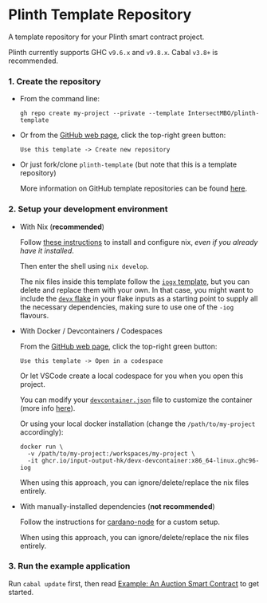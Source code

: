 # Plinth Template Repository 

A template repository for your Plinth smart contract project.

Plinth currently supports GHC `v9.6.x` and `v9.8.x`. Cabal `v3.8+` is recommended.

### 1. Create the repository

- From the command line:

  ```
  gh repo create my-project --private --template IntersectMBO/plinth-template
  ```

- Or from the [GitHub web page](https://github.com/IntersectMBO/plinth-template), click the top-right green button:

  `Use this template -> Create new repository`

- Or just fork/clone `plinth-template` (but note that this is a template repository)

  More information on GitHub template repositories can be found [here](https://docs.github.com/en/repositories/creating-and-managing-repositories/creating-a-repository-from-a-template).

### 2. Setup your development environment

- With Nix (**recommended**)

  Follow [these instructions](https://github.com/input-output-hk/iogx/blob/main/doc/nix-setup-guide.md) to install and configure nix, *even if you already have it installed*.

  Then enter the shell using `nix develop`.

  The nix files inside this template follow the [`iogx` template](https://github.com/input-output-hk/iogx), but you can delete and replace them with your own. In that case, you might want to include the [`devx` flake](https://github.com/input-output-hk/devx/issues) in your flake inputs as a starting point to supply all the necessary dependencies, making sure to use one of the `-iog` flavours.

- With Docker / Devcontainers / Codespaces

  From the [GitHub web page](https://github.com/IntersectMBO/plinth-template), click the top-right green button:

  `Use this template -> Open in a codespace`

  Or let VSCode create a local codespace for you when you open this project.

  You can modify your [`devcontainer.json`](./.devcontainer/devcontainer.json) file to customize the container (more info [here](https://github.com/input-output-hk/devx?tab=readme-ov-file#vscode-devcontainer--github-codespace-support)).

  Or using your local docker installation (change the `/path/to/my-project` accordingly):
  ```
  docker run \
    -v /path/to/my-project:/workspaces/my-project \
    -it ghcr.io/input-output-hk/devx-devcontainer:x86_64-linux.ghc96-iog
  ```

  When using this approach, you can ignore/delete/replace the nix files entirely.

- With manually-installed dependencies (**not recommended**)

  Follow the instructions for [cardano-node](https://developers.cardano.org/docs/get-started/cardano-node/installing-cardano-node/) for a custom setup.

  When using this approach, you can ignore/delete/replace the nix files entirely.

### 3. Run the example application

Run `cabal update` first, then read [Example: An Auction Smart Contract](https://plutus.cardano.intersectmbo.org/docs/category/example-an-auction-smart-contract) to get started.
